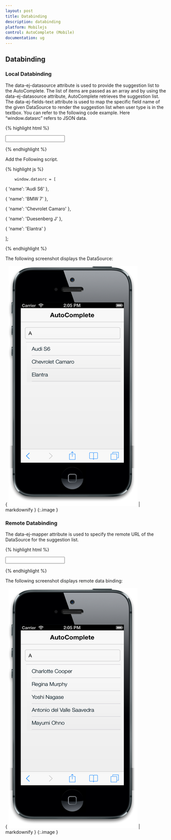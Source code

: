 ```yaml
---
layout: post
title: Databinding
description: databinding
platform: Mobilejs
control: AutoComplete (Mobile) 
documentation: ug
---
```


## Databinding

### Local Databinding

The data-ej-datasource attribute is used to provide the suggestion list to the AutoComplete. The list of items are passed as an array and by using the data-ej-datasource attribute, AutoComplete retrieves the suggestion list. The data-ej-fields-text attribute is used to map the specific field name of the given DataSource to render the suggestion list when user type is in the textbox. You can refer to the following code example. Here “window.datasrc” refers to JSON data.

{% highlight html %}

<input id="autocomplete_sample" data-role="ejmautocomplete" data-ej-datasource="window.datasrc" data-ej-fields-text="name" />



{% endhighlight %}



Add the Following script.

{% highlight js %}

        window.datasrc = [

{ 'name': 'Audi S6' },

{ 'name': 'BMW 7' },

{ 'name': 'Chevrolet Camaro' },

{ 'name': 'Duesenberg J' },

{ 'name': 'Elantra' }

];



{% endhighlight %}



The following screenshot displays the DataSource:

{ ![C:/Users/apoorvah.ramanathan/Desktop/1.png](Databinding_images/Databinding_img1.png) | markdownify }
{:.image }


### Remote Databinding

The data-ej-mapper attribute is used to specify the remote URL of the DataSource for the suggestion list. 

{% highlight html %}

<input id="autocomplete_sample" data-role="ejmautocomplete" data-ej-fields-text="ContactName" data-ej-mapper="http://mvc.syncfusion.com/Services/Northwnd.svc/Suppliers" />



{% endhighlight %}



The following screenshot displays remote data binding:

{ ![](Databinding_images/Databinding_img2.png) | markdownify }
{:.image }


